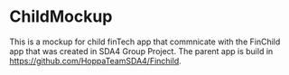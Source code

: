 # ChildMockup

This is a mockup for child finTech app that commnicate with the FinChild app that was created in SDA4 Group Project. The parent app is build in https://github.com/HoppaTeamSDA4/Finchild. 


